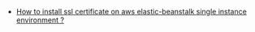 
* [How to install ssl certificate on aws elastic-beanstalk single instance environment ?](eb_ssl_single_instance.MD)
